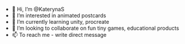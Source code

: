 - 👋 Hi, I’m @KaterynaS
- 👀 I’m interested in animated postcards
- 🌱 I’m currently learning unity, procreate
- 💞️ I’m looking to collaborate on fun tiny games, educational products
- 📫 To reach me - write direct message

<!---
KaterynaS/KaterynaS is a ✨ special ✨ repository because its `README.md` (this file) appears on your GitHub profile.
You can click the Preview link to take a look at your changes.
--->
